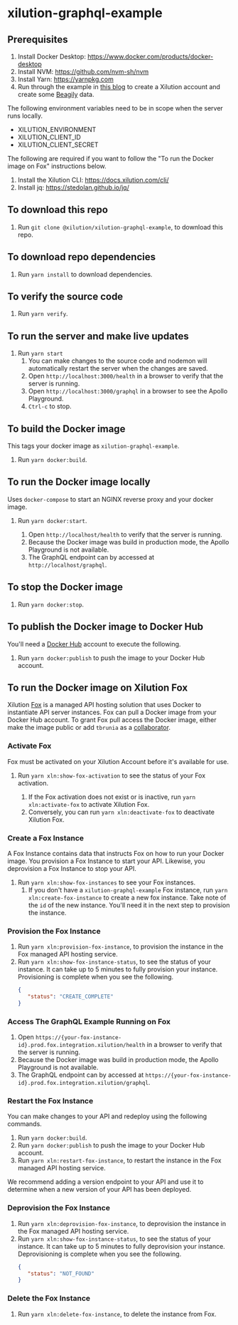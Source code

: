 # xilution-graphql-example

## Prerequisites

1. Install Docker Desktop: https://www.docker.com/products/docker-desktop
1. Install NVM: https://github.com/nvm-sh/nvm
1. Install Yarn: https://yarnpkg.com
1. Run through the example in [this blog](https://blog.xilution.com/5018604022235529367) to create a Xilution account and create some [Beagily](https://products.xilution.com/basics/beagily) data.

The following environment variables need to be in scope when the server runs locally.

* XILUTION_ENVIRONMENT
* XILUTION_CLIENT_ID
* XILUTION_CLIENT_SECRET

The following are required if you want to follow the "To run the Docker image on Fox" instructions below.

1. Install the Xilution CLI: https://docs.xilution.com/cli/
1. Install jq: https://stedolan.github.io/jq/

## To download this repo

1. Run `git clone @xilution/xilution-graphql-example`, to download this repo.

## To download repo dependencies

1. Run `yarn install` to download dependencies.

## To verify the source code

1. Run `yarn verify`.

## To run the server and make live updates

1. Run `yarn start`
    1. You can make changes to the source code and nodemon will automatically restart the server when the changes are saved.
    1. Open `http://localhost:3000/health` in a browser to verify that the server is running.
    1. Open `http://localhost:3000/graphql` in a browser to see the Apollo Playground.
    1. `Ctrl-c` to stop.

## To build the Docker image
This tags your docker image as `xilution-graphql-example`.

1. Run `yarn docker:build`.

## To run the Docker image locally
Uses `docker-compose` to start an NGINX reverse proxy and your docker image.

1. Run `yarn docker:start`.

    1. Open `http://localhost/health` to verify that the server is running.
    1. Because the Docker image was build in production mode, the Apollo Playground is not available.
    1. The GraphQL endpoint can by accessed at `http://localhost/graphql`.

## To stop the Docker image

1. Run `yarn docker:stop`.

## To publish the Docker image to Docker Hub
You'll need a [Docker Hub](https://hub.docker.com/) account to execute the following.

1. Run `yarn docker:publish` to push the image to your Docker Hub account.

## To run the Docker image on Xilution Fox
Xilution [Fox](https://products.xilution.com/integration/fox) is a managed API hosting solution that uses Docker to instantiate API server instances.
Fox can pull a Docker image from your Docker Hub account.
To grant Fox pull access the Docker image, either make the image public or add `tbrunia` as a [collaborator](https://docs-stage.docker.com/v17.12/docker-hub/repos/#collaborators-and-their-role).

### Activate Fox
Fox must be activated on your Xilution Account before it's available for use.

1. Run `yarn xln:show-fox-activation` to see the status of your Fox activation.

    1. If the Fox activation does not exist or is inactive, run `yarn xln:activate-fox` to activate Xilution Fox.
    2. Conversely, you can run `yarn xln:deactivate-fox` to deactivate Xilution Fox.

### Create a Fox Instance
A Fox Instance contains data that instructs Fox on how to run your Docker image.
You provision a Fox Instance to start your API.
Likewise, you deprovision a Fox Instance to stop your API.

1. Run `yarn xln:show-fox-instances` to see your Fox instances.
    1. If you don't have a `xilution-graphql-example` Fox instance, run `yarn xln:create-fox-instance` to create a new fox instance.
    Take note of the `id` of the new instance.
    You'll need it in the next step to provision the instance.

### Provision the Fox Instance

1. Run `yarn xln:provision-fox-instance`, to provision the instance in the Fox managed API hosting service.
1. Run `yarn xln:show-fox-instance-status`, to see the status of your instance.
It can take up to 5 minutes to fully provision your instance.
Provisioning is complete when you see the following.
    ```json
    {
       "status": "CREATE_COMPLETE"
    }
   ```

### Access The GraphQL Example Running on Fox

1. Open `https://{your-fox-instance-id}.prod.fox.integration.xilution/health` in a browser to verify that the server is running.
1. Because the Docker image was build in production mode, the Apollo Playground is not available.
1. The GraphQL endpoint can by accessed at `https://{your-fox-instance-id}.prod.fox.integration.xilution/graphql`.

### Restart the Fox Instance
You can make changes to your API and redeploy using the following commands.

1. Run `yarn docker:build`.
1. Run `yarn docker:publish` to push the image to your Docker Hub account.
1. Run `yarn xln:restart-fox-instance`, to restart the instance in the Fox managed API hosting service.

We recommend adding a version endpoint to your API and use it to determine when a new version of your API has been deployed.

### Deprovision the Fox Instance

1. Run `yarn xln:deprovision-fox-instance`, to deprovision the instance in the Fox managed API hosting service.
1. Run `yarn xln:show-fox-instance-status`, to see the status of your instance.
It can take up to 5 minutes to fully deprovision your instance.
Deprovisioning is complete when you see the following.
    ```json
    {
       "status": "NOT_FOUND"
    }
   ```

### Delete the Fox Instance

1. Run `yarn xln:delete-fox-instance`, to delete the instance from Fox.
